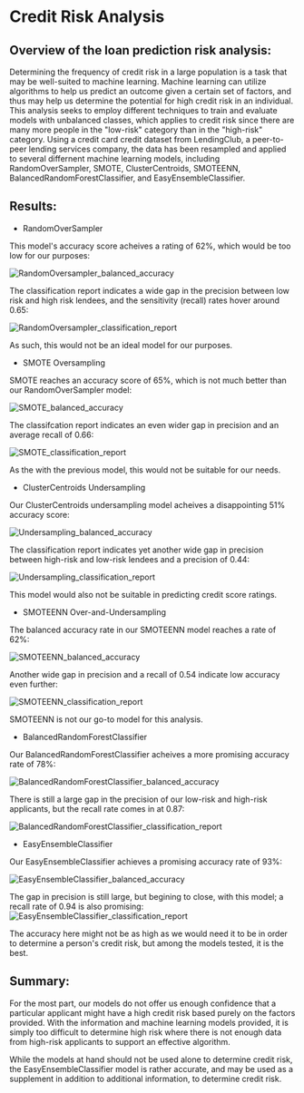 # Credit Risk Analysis

## Overview of the loan prediction risk analysis:

Determining the frequency of credit risk in a large population is a task that may be well-suited to machine learning. Machine learning can utilize algorithms to help us predict an outcome given a certain set of factors, and thus may help us determine the potential for high credit risk in an individual. This analysis seeks to employ different techniques to train and evaluate models with unbalanced classes, which applies to credit risk since there are many more people in the "low-risk" category than in the "high-risk" category. Using a credit card credit dataset from LendingClub, a peer-to-peer lending services company, the data has been resampled and applied to several differnent machine learning models, including RandomOverSampler, SMOTE,  ClusterCentroids, SMOTEENN, BalancedRandomForestClassifier, and EasyEnsembleClassifier.

 ## Results:

- RandomOverSampler

This model's accuracy score acheives a rating of 62%, which would be too low for our purposes:

 ![RandomOversampler_balanced_accuracy](https://user-images.githubusercontent.com/94264643/163697712-b32467fe-3391-48b4-b37c-091cb3b36426.png)
 
The classification report indicates a wide gap in the precision between low risk and high risk lendees, and the sensitivity (recall) rates hover around 0.65:

![RandomOversampler_classification_report](https://user-images.githubusercontent.com/94264643/163697713-261e22e4-84ff-4a4a-8e42-bbf4096c708e.png)

As such, this would not be an ideal model for our purposes.

- SMOTE Oversampling

SMOTE reaches an accuracy score of 65%, which is not much better than our RandomOverSampler model:

![SMOTE_balanced_accuracy](https://user-images.githubusercontent.com/94264643/163697721-5147708d-5d7b-48ec-ad08-905c9c0be454.png)

The classifcation report indicates an even wider gap in precision and an average recall of 0.66:

![SMOTE_classification_report](https://user-images.githubusercontent.com/94264643/163697722-1885a157-7cf5-4e0e-9694-2e8460a54f9d.png)

As the with the previous model, this would not be suitable for our needs.

- ClusterCentroids Undersampling

Our ClusterCentroids undersampling model acheives a disappointing 51% accuracy score:

![Undersampling_balanced_accuracy](https://user-images.githubusercontent.com/94264643/163697740-0f9b8fba-40d6-46aa-9b79-1f187a8daa5a.png)

The classification report indicates yet another wide gap in precision between high-risk and low-risk lendees and a precision of 0.44:

![Undersampling_classification_report](https://user-images.githubusercontent.com/94264643/163697744-327cb454-db60-4586-84e0-150dfcf127e8.png)

This model would also not be suitable in predicting credit score ratings.

- SMOTEENN Over-and-Undersampling

The balanced accuracy rate in our SMOTEENN model reaches a rate of 62%:

![SMOTEENN_balanced_accuracy](https://user-images.githubusercontent.com/94264643/163697748-6a72b1fb-6774-4141-b191-a072f8298157.png)

Another wide gap in precision and a recall of 0.54 indicate low accuracy even further:

![SMOTEENN_classification_report](https://user-images.githubusercontent.com/94264643/163697750-6a81cdf2-c6e9-41fe-aa4d-0cab46482a2f.png)

SMOTEENN is not our go-to model for this analysis.

- BalancedRandomForestClassifier

Our BalancedRandomForestClassifier acheives a more promising accuracy rate of 78%:

![BalancedRandomForestClassifier_balanced_accuracy](https://user-images.githubusercontent.com/94264643/163697753-f22f89d1-1fe0-4ff6-ac38-711672797c98.png)

There is still a large gap in the precision of our low-risk and high-risk applicants, but the recall rate comes in at 0.87:

![BalancedRandomForestClassifier_classification_report](https://user-images.githubusercontent.com/94264643/163697754-999715e4-6b09-4533-bbcf-0bbc02cb20a6.png)

- EasyEnsembleClassifier

Our EasyEnsembleClassifier achieves a promising accuracy rate of 93%:

![EasyEnsembleClassifier_balanced_accuracy](https://user-images.githubusercontent.com/94264643/163697759-be7e96a8-a909-4429-8f99-e0de32f71bd7.png)

The gap in precision is still large, but begining to close, with this model; a recall rate of 0.94 is also promising:
![EasyEnsembleClassifier_classification_report](https://user-images.githubusercontent.com/94264643/163697762-9157efee-e87c-42ca-8973-e82f87f7adf9.png)

The accuracy here might not be as high as we would need it to be in order to determine a person's credit risk, but among the models tested, it is the best.

## Summary:

For the most part, our models do not offer us enough confidence that a particular applicant might have a high credit risk based purely on the factors provided. With the information and machine learning models provided, it is simply too difficult to determine high risk where there is not enough data from high-risk applicants to support an effective algorithm.

While the models at hand should not be used alone to determine credit risk, the EasyEnsembleClassifier model is rather accurate, and may be used as a supplement in addition to additional information, to determine credit risk.
